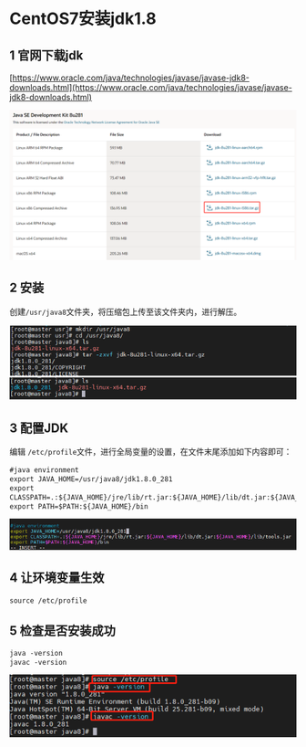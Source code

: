 # CentOS7安装jdk1.8
## 1 官网下载jdk

[https://www.oracle.com/java/technologies/javase/javase-jdk8-downloads.html](https://www.oracle.com/java/technologies/javase/javase-jdk8-downloads.html)

![](./images/CentOS7安装jdk1.8/sever-install-jdk-1.png)

## 2 安装

创建`/usr/java8`文件夹，将压缩包上传至该文件夹内，进行解压。

![](./images/CentOS7安装jdk1.8/sever-install-jdk-2.png)

## 3 配置JDK

编辑 `/etc/profile`文件，进行全局变量的设置，在文件末尾添加如下内容即可：

```shell
#java environment
export JAVA_HOME=/usr/java8/jdk1.8.0_281
export CLASSPATH=.:${JAVA_HOME}/jre/lib/rt.jar:${JAVA_HOME}/lib/dt.jar:${JAVA_HOME}/lib/tools.jar
export PATH=$PATH:${JAVA_HOME}/bin
```

![](./images/CentOS7安装jdk1.8/sever-install-jdk-3.png)

## 4 让环境变量生效

```shell
source /etc/profile
```

## 5 检查是否安装成功

```shell
java -version
javac -version
```

![](./images/CentOS7安装jdk1.8/sever-install-jdk-4.png)